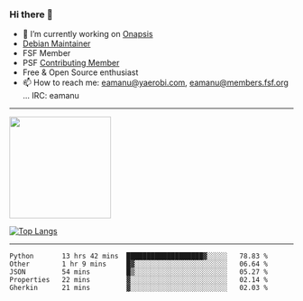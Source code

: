 ### Hi there 👋


- 🔭 I’m currently working on [Onapsis](http://onapsis.com)
- [Debian Maintainer](https://qa.debian.org/developer.php?login=eamanu%40yaerobi.com)
- FSF Member
- PSF [Contributing Member](https://www.python.org/psf/membership/#what-membership-classes-are-there)
- Free & Open Source enthusiast 
- 📫 How to reach me: eamanu@yaerobi.com, eamanu@members.fsf.org ... IRC: eamanu

---

<img height="180em" src="https://github-readme-stats.vercel.app/api?theme=dark&username=eamanu&show_icons=true&hide_border=true&&count_private=true&include_all_commits=true" />

[![Top Langs](https://github-readme-stats.vercel.app/api/top-langs/?theme=dark&username=eamanu&layout=compact)](https://github.com/anuraghazra/github-readme-stats)

---

<!--START_SECTION:waka-->
```text
Python       13 hrs 42 mins  ███████████████████▓░░░░░   78.83 % 
Other        1 hr 9 mins     █▓░░░░░░░░░░░░░░░░░░░░░░░   06.64 % 
JSON         54 mins         █▒░░░░░░░░░░░░░░░░░░░░░░░   05.27 % 
Properties   22 mins         ▓░░░░░░░░░░░░░░░░░░░░░░░░   02.14 % 
Gherkin      21 mins         ▓░░░░░░░░░░░░░░░░░░░░░░░░   02.03 % 
```
<!--END_SECTION:waka-->
